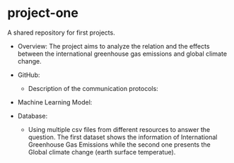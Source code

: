 # project-one
A shared repository for first projects.

- Overview: The project aims to analyze the relation and the effects between the international greenhouse gas emissions and global climate change. 

- GitHub:
  - Description of the communication protocols:

- Machine Learning Model: 

- Database:
  - Using multiple csv files from different resources to answer the question. The first dataset shows the information of International Greenhouse Gas Emissions while the second one presents the Global climate change (earth surface temperatue).
